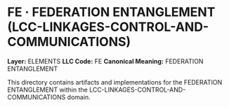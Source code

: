 # FE · FEDERATION ENTANGLEMENT (LCC-LINKAGES-CONTROL-AND-COMMUNICATIONS)

**Layer:** ELEMENTS
**LLC Code:** FE
**Canonical Meaning:** FEDERATION ENTANGLEMENT

This directory contains artifacts and implementations for the FEDERATION ENTANGLEMENT within the LCC-LINKAGES-CONTROL-AND-COMMUNICATIONS domain.
